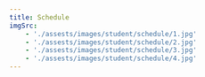 ```yaml
---
title: Schedule
imgSrc:
    - './assests/images/student/schedule/1.jpg'
    - './assests/images/student/schedule/2.jpg'
    - './assests/images/student/schedule/3.jpg'
    - './assests/images/student/schedule/4.jpg'
---
```

